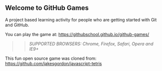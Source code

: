## Welcome to GitHub Games

A project based learning activity for people who are getting started with Git and GitHub.

You can play the game at: https://githubschool.github.io/github-games/<mychanges>

>> _*SUPPORTED BROWSERS*: Chrome, Firefox, Safari, Opera and IE9+_

This fun open source game was cloned from: https://github.com/jakesgordon/javascript-tetris
